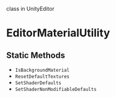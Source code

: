 class in UnityEditor
# EditorMaterialUtility

## Static Methods
- `IsBackgroundMaterial`
- `ResetDefaultTextures`
- `SetShaderDefaults`
- `SetShaderNonModifiableDefaults`
